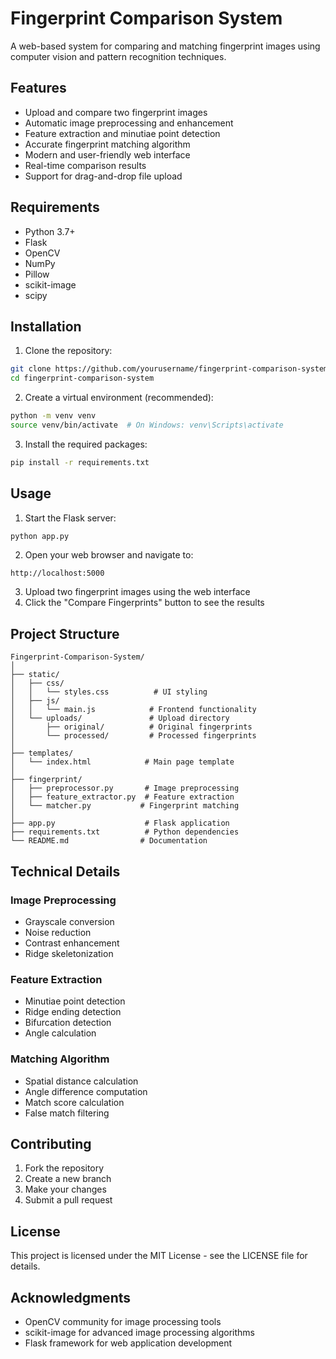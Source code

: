# Fingerprint Comparison System

A web-based system for comparing and matching fingerprint images using computer vision and pattern recognition techniques.

## Features

- Upload and compare two fingerprint images
- Automatic image preprocessing and enhancement
- Feature extraction and minutiae point detection
- Accurate fingerprint matching algorithm
- Modern and user-friendly web interface
- Real-time comparison results
- Support for drag-and-drop file upload

## Requirements

- Python 3.7+
- Flask
- OpenCV
- NumPy
- Pillow
- scikit-image
- scipy

## Installation

1. Clone the repository:
```bash
git clone https://github.com/yourusername/fingerprint-comparison-system.git
cd fingerprint-comparison-system
```

2. Create a virtual environment (recommended):
```bash
python -m venv venv
source venv/bin/activate  # On Windows: venv\Scripts\activate
```

3. Install the required packages:
```bash
pip install -r requirements.txt
```

## Usage

1. Start the Flask server:
```bash
python app.py
```

2. Open your web browser and navigate to:
```
http://localhost:5000
```

3. Upload two fingerprint images using the web interface
4. Click the "Compare Fingerprints" button to see the results

## Project Structure

```
Fingerprint-Comparison-System/
│
├── static/
│   ├── css/
│   │   └── styles.css          # UI styling
│   ├── js/
│   │   └── main.js            # Frontend functionality
│   └── uploads/               # Upload directory
│       ├── original/          # Original fingerprints
│       └── processed/         # Processed fingerprints
│
├── templates/
│   └── index.html            # Main page template
│
├── fingerprint/
│   ├── preprocessor.py       # Image preprocessing
│   ├── feature_extractor.py  # Feature extraction
│   └── matcher.py           # Fingerprint matching
│
├── app.py                    # Flask application
├── requirements.txt          # Python dependencies
└── README.md                # Documentation
```

## Technical Details

### Image Preprocessing
- Grayscale conversion
- Noise reduction
- Contrast enhancement
- Ridge skeletonization

### Feature Extraction
- Minutiae point detection
- Ridge ending detection
- Bifurcation detection
- Angle calculation

### Matching Algorithm
- Spatial distance calculation
- Angle difference computation
- Match score calculation
- False match filtering

## Contributing

1. Fork the repository
2. Create a new branch
3. Make your changes
4. Submit a pull request

## License

This project is licensed under the MIT License - see the LICENSE file for details.

## Acknowledgments

- OpenCV community for image processing tools
- scikit-image for advanced image processing algorithms
- Flask framework for web application development 